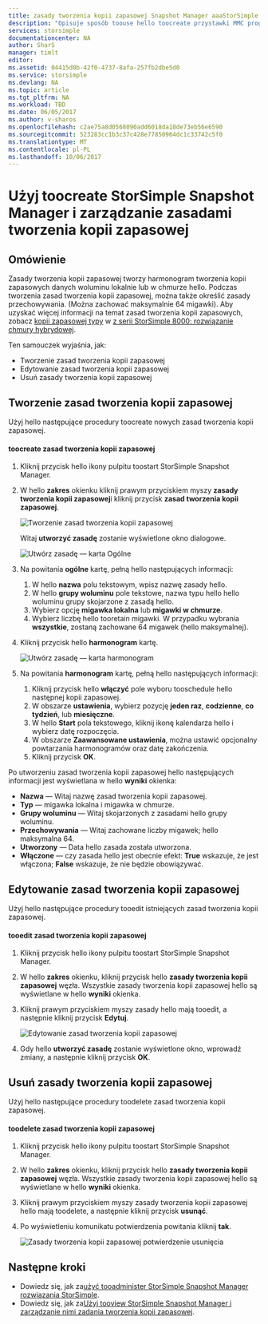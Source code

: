 ```yaml
---
title: zasady tworzenia kopii zapasowej Snapshot Manager aaaStorSimple | Dokumentacja firmy Microsoft
description: "Opisuje sposób toouse hello toocreate przystawki MMC programu StorSimple Snapshot Manager i zarządzanie nimi hello zasad tworzenia kopii zapasowych, które kontrolują zaplanowanych kopii zapasowych."
services: storsimple
documentationcenter: NA
author: SharS
manager: timlt
editor: 
ms.assetid: 04415d0b-42f0-4737-8afa-257fb2dbe5d0
ms.service: storsimple
ms.devlang: NA
ms.topic: article
ms.tgt_pltfrm: NA
ms.workload: TBD
ms.date: 06/05/2017
ms.author: v-sharos
ms.openlocfilehash: c2ae75a8d0568090add6018da18de73eb56e6590
ms.sourcegitcommit: 523283cc1b3c37c428e77850964dc1c33742c5f0
ms.translationtype: MT
ms.contentlocale: pl-PL
ms.lasthandoff: 10/06/2017
---
```

# <a name="use-storsimple-snapshot-manager-toocreate-and-manage-backup-policies"></a>Użyj toocreate StorSimple Snapshot Manager i zarządzanie zasadami tworzenia kopii zapasowej
## <a name="overview"></a>Omówienie
Zasady tworzenia kopii zapasowej tworzy harmonogram tworzenia kopii zapasowych danych woluminu lokalnie lub w chmurze hello. Podczas tworzenia zasad tworzenia kopii zapasowej, można także określić zasady przechowywania. (Można zachować maksymalnie 64 migawki). Aby uzyskać więcej informacji na temat zasad tworzenia kopii zapasowych, zobacz [kopii zapasowej typy](storsimple-what-is-snapshot-manager.md#backup-types-and-backup-policies) w [z serii StorSimple 8000: rozwiązanie chmury hybrydowej](storsimple-overview.md).

Ten samouczek wyjaśnia, jak:

* Tworzenie zasad tworzenia kopii zapasowej
* Edytowanie zasad tworzenia kopii zapasowej
* Usuń zasady tworzenia kopii zapasowej

## <a name="create-a-backup-policy"></a>Tworzenie zasad tworzenia kopii zapasowej
Użyj hello następujące procedury toocreate nowych zasad tworzenia kopii zapasowej.

#### <a name="toocreate-a-backup-policy"></a>toocreate zasad tworzenia kopii zapasowej
1. Kliknij przycisk hello ikony pulpitu toostart StorSimple Snapshot Manager.
2. W hello **zakres** okienku kliknij prawym przyciskiem myszy **zasady tworzenia kopii zapasowej**i kliknij przycisk **zasad tworzenia kopii zapasowej**.

    ![Tworzenie zasad tworzenia kopii zapasowej](./media/storsimple-snapshot-manager-manage-backup-policies/HCS_SSM_Create_BU_policy.png)

    Witaj **utworzyć zasadę** zostanie wyświetlone okno dialogowe.

    ![Utwórz zasadę — karta Ogólne](./media/storsimple-snapshot-manager-manage-backup-policies/HCS_SSM_Create_policy_general.png)
3. Na powitania **ogólne** kartę, pełną hello następujących informacji:

   1. W hello **nazwa** polu tekstowym, wpisz nazwę zasady hello.
   2. W hello **grupy woluminu** pole tekstowe, nazwa typu hello hello woluminu grupy skojarzone z zasadą hello.
   3. Wybierz opcję **migawka lokalna** lub **migawki w chmurze**.
   4. Wybierz liczbę hello tooretain migawki. W przypadku wybrania **wszystkie**, zostaną zachowane 64 migawek (hello maksymalnej).
4. Kliknij przycisk hello **harmonogram** kartę.

    ![Utwórz zasadę — karta harmonogram](./media/storsimple-snapshot-manager-manage-backup-policies/HCS_SSM_Create_policy_schedule.png)
5. Na powitania **harmonogram** kartę, pełną hello następujących informacji:

   1. Kliknij przycisk hello **włączyć** pole wyboru tooschedule hello następnej kopii zapasowej.
   2. W obszarze **ustawienia**, wybierz pozycję **jeden raz**, **codzienne**, **co tydzień**, lub **miesięczne**.
   3. W hello **Start** pola tekstowego, kliknij ikonę kalendarza hello i wybierz datę rozpoczęcia.
   4. W obszarze **Zaawansowane ustawienia**, można ustawić opcjonalny powtarzania harmonogramów oraz datę zakończenia.
   5. Kliknij przycisk **OK**.

Po utworzeniu zasad tworzenia kopii zapasowej hello następujących informacji jest wyświetlana w hello **wyniki** okienka:

* **Nazwa** — Witaj nazwę zasad tworzenia kopii zapasowej.
* **Typ** — migawka lokalna i migawka w chmurze.
* **Grupy woluminu** — Witaj skojarzonych z zasadami hello grupy woluminu.
* **Przechowywania** — Witaj zachowane liczby migawek; hello maksymalna 64.
* **Utworzony** — Data hello zasada została utworzona.
* **Włączone** — czy zasada hello jest obecnie efekt: **True** wskazuje, że jest włączona; **False** wskazuje, że nie będzie obowiązywać.

## <a name="edit-a-backup-policy"></a>Edytowanie zasad tworzenia kopii zapasowej
Użyj hello następujące procedury tooedit istniejących zasad tworzenia kopii zapasowej.

#### <a name="tooedit-a-backup-policy"></a>tooedit zasad tworzenia kopii zapasowej
1. Kliknij przycisk hello ikony pulpitu toostart StorSimple Snapshot Manager.
2. W hello **zakres** okienku, kliknij przycisk hello **zasady tworzenia kopii zapasowej** węzła. Wszystkie zasady tworzenia kopii zapasowej hello są wyświetlane w hello **wyniki** okienka.
3. Kliknij prawym przyciskiem myszy zasady hello mają tooedit, a następnie kliknij przycisk **Edytuj**.

    ![Edytowanie zasad tworzenia kopii zapasowej](./media/storsimple-snapshot-manager-manage-backup-policies/HCS_SSM_Edit_BU_policy.png)
4. Gdy hello **utworzyć zasadę** zostanie wyświetlone okno, wprowadź zmiany, a następnie kliknij przycisk **OK**.

## <a name="delete-a-backup-policy"></a>Usuń zasady tworzenia kopii zapasowej
Użyj hello następujące procedury toodelete zasad tworzenia kopii zapasowej.

#### <a name="toodelete-a-backup-policy"></a>toodelete zasad tworzenia kopii zapasowej
1. Kliknij przycisk hello ikony pulpitu toostart StorSimple Snapshot Manager.
2. W hello **zakres** okienku, kliknij przycisk hello **zasady tworzenia kopii zapasowej** węzła. Wszystkie zasady tworzenia kopii zapasowej hello są wyświetlane w hello **wyniki** okienka.
3. Kliknij prawym przyciskiem myszy zasady tworzenia kopii zapasowej hello mają toodelete, a następnie kliknij przycisk **usunąć**.
4. Po wyświetleniu komunikatu potwierdzenia powitania kliknij **tak**.

    ![Zasady tworzenia kopii zapasowej potwierdzenie usunięcia](./media/storsimple-snapshot-manager-manage-backup-policies/HCS_SSM_Delete_BU_policy.png)

## <a name="next-steps"></a>Następne kroki
* Dowiedz się, jak za[użyć tooadminister StorSimple Snapshot Manager rozwiązania StorSimple](storsimple-snapshot-manager-admin.md).
* Dowiedz się, jak za[Użyj tooview StorSimple Snapshot Manager i zarządzanie nimi zadania tworzenia kopii zapasowej](storsimple-snapshot-manager-manage-backup-jobs.md).
